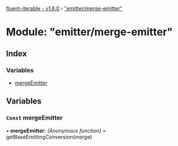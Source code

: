 [fluent-iterable - v1.6.0](../README.md) › ["emitter/merge-emitter"](_emitter_merge_emitter_.md)

# Module: "emitter/merge-emitter"

## Index

### Variables

* [mergeEmitter](_emitter_merge_emitter_.md#const-mergeemitter)

## Variables

### `Const` mergeEmitter

• **mergeEmitter**: *(Anonymous function)* = getBaseEmittingConversion(merge)
